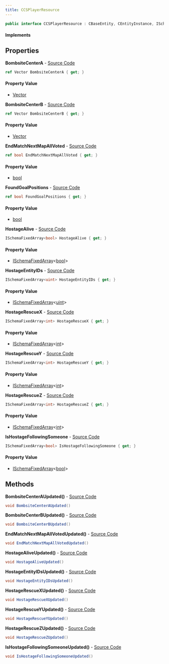 ```yaml
---
title: CCSPlayerResource
---
```


```csharp
public interface CCSPlayerResource : CBaseEntity, CEntityInstance, ISchemaClass<CEntityInstance>, ISchemaClass<CBaseEntity>, ISchemaClass<CCSPlayerResource>, ISchemaField, ISchemaClass, INativeHandle
```

#### Implements

## Properties

**BombsiteCenterA** - [Source Code](https://github.com/swiftly-solution/swiftlys2/blob/main/managed/src/SwiftlyS2.Generated/Schemas/Interfaces/CCSPlayerResource.cs#L22)

```csharp
ref Vector BombsiteCenterA { get; }
```

#### Property Value

- [Vector](/docs/api/shared/natives/vector)

**BombsiteCenterB** - [Source Code](https://github.com/swiftly-solution/swiftlys2/blob/main/managed/src/SwiftlyS2.Generated/Schemas/Interfaces/CCSPlayerResource.cs#L24)

```csharp
ref Vector BombsiteCenterB { get; }
```

#### Property Value

- [Vector](/docs/api/shared/natives/vector)

**EndMatchNextMapAllVoted** - [Source Code](https://github.com/swiftly-solution/swiftlys2/blob/main/managed/src/SwiftlyS2.Generated/Schemas/Interfaces/CCSPlayerResource.cs#L32)

```csharp
ref bool EndMatchNextMapAllVoted { get; }
```

#### Property Value

- [bool](https://learn.microsoft.com/dotnet/api/system.boolean)

**FoundGoalPositions** - [Source Code](https://github.com/swiftly-solution/swiftlys2/blob/main/managed/src/SwiftlyS2.Generated/Schemas/Interfaces/CCSPlayerResource.cs#L34)

```csharp
ref bool FoundGoalPositions { get; }
```

#### Property Value

- [bool](https://learn.microsoft.com/dotnet/api/system.boolean)

**HostageAlive** - [Source Code](https://github.com/swiftly-solution/swiftlys2/blob/main/managed/src/SwiftlyS2.Generated/Schemas/Interfaces/CCSPlayerResource.cs#L16)

```csharp
ISchemaFixedArray<bool> HostageAlive { get; }
```

#### Property Value

- [ISchemaFixedArray](/docs/api/shared/schemas/ischemafixedarray-1)<[bool](https://learn.microsoft.com/dotnet/api/system.boolean)>

**HostageEntityIDs** - [Source Code](https://github.com/swiftly-solution/swiftlys2/blob/main/managed/src/SwiftlyS2.Generated/Schemas/Interfaces/CCSPlayerResource.cs#L20)

```csharp
ISchemaFixedArray<uint> HostageEntityIDs { get; }
```

#### Property Value

- [ISchemaFixedArray](/docs/api/shared/schemas/ischemafixedarray-1)<[uint](https://learn.microsoft.com/dotnet/api/system.uint32)>

**HostageRescueX** - [Source Code](https://github.com/swiftly-solution/swiftlys2/blob/main/managed/src/SwiftlyS2.Generated/Schemas/Interfaces/CCSPlayerResource.cs#L26)

```csharp
ISchemaFixedArray<int> HostageRescueX { get; }
```

#### Property Value

- [ISchemaFixedArray](/docs/api/shared/schemas/ischemafixedarray-1)<[int](https://learn.microsoft.com/dotnet/api/system.int32)>

**HostageRescueY** - [Source Code](https://github.com/swiftly-solution/swiftlys2/blob/main/managed/src/SwiftlyS2.Generated/Schemas/Interfaces/CCSPlayerResource.cs#L28)

```csharp
ISchemaFixedArray<int> HostageRescueY { get; }
```

#### Property Value

- [ISchemaFixedArray](/docs/api/shared/schemas/ischemafixedarray-1)<[int](https://learn.microsoft.com/dotnet/api/system.int32)>

**HostageRescueZ** - [Source Code](https://github.com/swiftly-solution/swiftlys2/blob/main/managed/src/SwiftlyS2.Generated/Schemas/Interfaces/CCSPlayerResource.cs#L30)

```csharp
ISchemaFixedArray<int> HostageRescueZ { get; }
```

#### Property Value

- [ISchemaFixedArray](/docs/api/shared/schemas/ischemafixedarray-1)<[int](https://learn.microsoft.com/dotnet/api/system.int32)>

**IsHostageFollowingSomeone** - [Source Code](https://github.com/swiftly-solution/swiftlys2/blob/main/managed/src/SwiftlyS2.Generated/Schemas/Interfaces/CCSPlayerResource.cs#L18)

```csharp
ISchemaFixedArray<bool> IsHostageFollowingSomeone { get; }
```

#### Property Value

- [ISchemaFixedArray](/docs/api/shared/schemas/ischemafixedarray-1)<[bool](https://learn.microsoft.com/dotnet/api/system.boolean)>

## Methods

**BombsiteCenterAUpdated()** - [Source Code](https://github.com/swiftly-solution/swiftlys2/blob/main/managed/src/SwiftlyS2.Generated/Schemas/Interfaces/CCSPlayerResource.cs#L39)

```csharp
void BombsiteCenterAUpdated()
```

**BombsiteCenterBUpdated()** - [Source Code](https://github.com/swiftly-solution/swiftlys2/blob/main/managed/src/SwiftlyS2.Generated/Schemas/Interfaces/CCSPlayerResource.cs#L40)

```csharp
void BombsiteCenterBUpdated()
```

**EndMatchNextMapAllVotedUpdated()** - [Source Code](https://github.com/swiftly-solution/swiftlys2/blob/main/managed/src/SwiftlyS2.Generated/Schemas/Interfaces/CCSPlayerResource.cs#L44)

```csharp
void EndMatchNextMapAllVotedUpdated()
```

**HostageAliveUpdated()** - [Source Code](https://github.com/swiftly-solution/swiftlys2/blob/main/managed/src/SwiftlyS2.Generated/Schemas/Interfaces/CCSPlayerResource.cs#L36)

```csharp
void HostageAliveUpdated()
```

**HostageEntityIDsUpdated()** - [Source Code](https://github.com/swiftly-solution/swiftlys2/blob/main/managed/src/SwiftlyS2.Generated/Schemas/Interfaces/CCSPlayerResource.cs#L38)

```csharp
void HostageEntityIDsUpdated()
```

**HostageRescueXUpdated()** - [Source Code](https://github.com/swiftly-solution/swiftlys2/blob/main/managed/src/SwiftlyS2.Generated/Schemas/Interfaces/CCSPlayerResource.cs#L41)

```csharp
void HostageRescueXUpdated()
```

**HostageRescueYUpdated()** - [Source Code](https://github.com/swiftly-solution/swiftlys2/blob/main/managed/src/SwiftlyS2.Generated/Schemas/Interfaces/CCSPlayerResource.cs#L42)

```csharp
void HostageRescueYUpdated()
```

**HostageRescueZUpdated()** - [Source Code](https://github.com/swiftly-solution/swiftlys2/blob/main/managed/src/SwiftlyS2.Generated/Schemas/Interfaces/CCSPlayerResource.cs#L43)

```csharp
void HostageRescueZUpdated()
```

**IsHostageFollowingSomeoneUpdated()** - [Source Code](https://github.com/swiftly-solution/swiftlys2/blob/main/managed/src/SwiftlyS2.Generated/Schemas/Interfaces/CCSPlayerResource.cs#L37)

```csharp
void IsHostageFollowingSomeoneUpdated()
```

